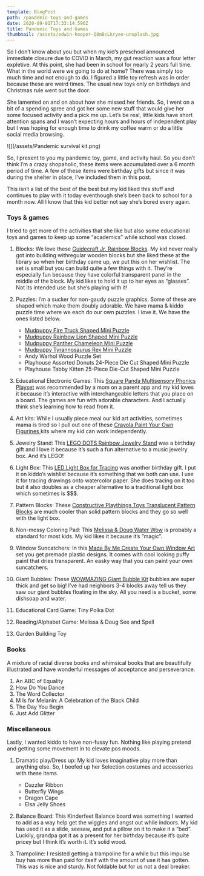 ```yaml
---
template: BlogPost
path: /pandemic-toys-and-games
date: 2020-09-01T17:33:14.596Z
title: Pandemic Toys and Games
thumbnail: /assets/edwin-hooper-Q8m8cLkryeo-unsplash.jpg
---
```

So I don’t know about you but when my kid’s preschool announced immediate closure due to COVID in March, my gut reaction was a four letter expletive. At this point, she had been in school for nearly 2 years full time. What in the world were we going to do at home? There was simply too much time and not enough to do. I figured a little toy refresh was in order because these are weird times. The usual new toys only on birthdays and Christmas rule went out the door. 

She lamented on and on about how she missed her friends. So, I went on a bit of a spending spree and got her some new stuff that would give her some focused activity and a pick me up. Let’s be real, little kids have short attention spans and I wasn’t expecting hours and hours of independent play but I was hoping for enough time to drink my coffee warm or do a little social media browsing. 

![](/assets/Pandemic survival kit.png)

So, I present to you my pandemic toy, game, and activity haul. So you don’t think l’m a crazy shopaholic, these items were accumulated over a 6 month period of time. A few of these items were birthday gifts but since it was during the shelter in place, I’ve included them in this post. 

This isn‘t a list of the best of the best but my kid liked this stuff and continues to play with it today eventhough she’s been back to school for a month now. All I know that this kid better not say she’s bored every again. 

### Toys & games

I tried to get more of the activities that she like but also some educational toys and games to keep up some “academics” while school was closed.

1. Blocks: We love these [Guidecraft Jr. Rainbow Blocks](https://amzn.to/34PWRMj). My kid never really got into building withregular wooden blocks but she liked these at the library so when her birthday came up, we put this on her wishlist. The set is small but you can build quite a few things with it. They’re especially fun because they have colorful transparent panel in the middle of the block. My kid likes to hold it up to her eyes as “glasses”. Not its intended use but she’s playing with it!  [](https://amzn.to/34PWRMj)
2. Puzzles: I’m a sucker for non-gaudy puzzle graphics. Some of these are shaped which make them doubly adorable. We have mama & kiddo puzzle time where we each do our own puzzles. I love it. We have the ones listed below.

   * [Mudpuppy Fire Truck Shaped Mini Puzzle](https://amzn.to/2YTIZN8)
   * [Mudpuppy Rainbow Lion Shaped Mini Puzzle](https://amzn.to/3lCA2l6)
   * [Mudpuppy Panther Chameleon Mini Puzzle](https://amzn.to/3lE23Zx)
   * [Mudpuppy Tyrannosaurus Rex Mini Puzzle](https://amzn.to/3lD6tA7)
   * Andy Warhol Wood Puzzle Set
   * Playhouse Assorted Donuts 24-Piece Die Cut Shaped Mini Puzzle
   * Playhouse Tabby Kitten 25-Piece Die-Cut Shaped Mini Puzzle
3. Educational Electronic Games: This [Square Panda Multisensory Phonics Playset](https://amzn.to/3jxwjU4) was recommended by a mom on a parent app and my kid loves it because it’s interactive with interchangeable letters that you place on a board. The games are fun with adorable characters. And I actually think she’s learning how to read from it.  [](https://amzn.to/3jxwjU4)
4. Art kits: While I usually piece meal our kid art activities, sometimes mama is tired so I pull out one of these [Crayola Paint Your Own Figurines ](https://amzn.to/2YBKa3A) kits where my kid can work independently. 
5. Jewelry Stand: This [LEGO DOTS Rainbow Jewelry Stand](https://amzn.to/3hsc2ia) was a birthday gift and I love it because it’s such a fun alternative to a music jewelry box. And it’s LEGO! [](https://amzn.to/3hsc2ia)
6. Light Box: This [LED Light Box for Tracing](https://amzn.to/2YEH6E9) was another birthday gift. I put it on kiddo’s wishlist because it’s something that we both can use. I use it for tracing drawings onto watercolor paper. She does tracing on it too but it also doubles as a cheaper alternative to a traditional light box which sometimes is $$$. [](https://amzn.to/2YEH6E9)
7. Pattern Blocks: These [Constructive Playthings Toys Translucent Pattern Blocks](https://amzn.to/2Qrw2FR) are much cooler than solid pattern blocks and they go so well with the light box. [](https://amzn.to/2Qrw2FR)
8. Non-messy Coloring Pad: This [Melissa & Doug Water Wow](https://amzn.to/3ljAyo1) is probably a standard for most kids. My kid likes it because it’s ”magic”. [](https://amzn.to/3ljAyo1)
9. Window Suncatchers: In this [Made By Me Create Your Own Window Art](https://amzn.to/3lnMntd) set you get premade plastic designs. It comes with cool looking puffy paint that dries transparent. An easky way that you can paint your own suncatchers. 
10. Giant Bubbles: These [WOWMAZING Giant Bubble Kit](https://amzn.to/34zG2oC) bubbles are super thick and get so big! I’ve had neighbors 3-4 blocks away tell us they saw our giant bubbles floating in the sky. All you need is a bucket, some dishsoap and water.  [](https://amzn.to/34zG2oC)
11. Educational Card Game: Tiny Polka Dot
12. Reading/Alphabet Game: Melissa & Doug See and Spell
13. Garden Building Toy

### Books

A mixture of racial diverse books and whimsical books that are beautifully illustrated and have wonderful messages of acceptance and perseverance.

1. An ABC of Equality
2. How Do You Dance
3. The Word Collector
4. M Is for Melanin: A Celebration of the Black Child
5. The Day You Begin
6. Just Add Glitter

### Miscellaneous

Lastly, I wanted kiddo to have non-fussy fun. Nothing like playing pretend and getting some movement in to elevate pos moods.

1. Dramatic play/Dress up: My kid loves imaginative play more than anything else. So, I beefed up her Selection costumes and accessories with these items.

   * Dazzler Ribbon
   * Butterfly Wings
   * Dragon Cape
   * Elsa Jelly Shoes
2. Balance Board: This Kinderfeet Balance board was something I wanted to add as a way help get the wiggles and angst out while indoors. My kid has used it as a slide, seesaw, and put a pillow on it to make it a ”bed”. Luckily, grandpa got it as a present for her birthday because it’s quite pricey but I think it’s worth it. It’s solid wood.
3. Trampoline: I resisted getting a trampoline for a while but this impulse buy has more than paid for itself with the amount of use it has gotten. This was is nice and sturdy. Not foldable but for us not a deal breaker.
